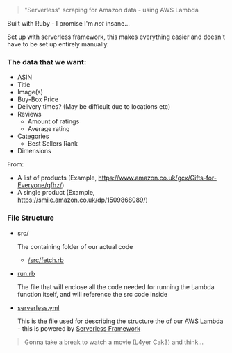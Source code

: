 > "Serverless" scraping for Amazon data - using AWS Lambda

Built with Ruby - I promise I'm *not* insane...

Set up with serverless framework, this makes everything easier and doesn't have to be set up entirely manually.

### The data that we want:

- ASIN
- Title
- Image(s)
- Buy-Box Price
- Delivery times? (May be difficult due to locations etc)
- Reviews
    - Amount of ratings
    - Average rating
- Categories
    - Best Sellers Rank
- Dimensions

From:

- A list of products (Example, https://www.amazon.co.uk/gcx/Gifts-for-Everyone/gfhz/)
- A single product (Example, https://smile.amazon.co.uk/dp/1509868089/)

### File Structure

- src/
    
    The containing folder of our actual code

    - [/src/fetch.rb](fetch.rb)

- [run.rb](run.rb)

    The file that will enclose all the code needed for running the Lambda function itself, and will reference the src code inside

- [serverless.yml](serverless.yml)

    This is the file used for describing the structure the of our AWS Lambda - this is powered by [Serverless Framework](https://www.serverless.com/)

> Gonna take a break to watch a movie (L4yer Cak3) and think...